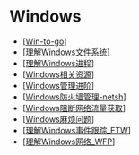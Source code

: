 # Windows

- [[Win-to-go]]
- [[理解Windows文件系统]]
- [[理解Windows进程]]
- [[Windows相关资源]]
- [[Windows管理进阶]]
- [[Windows防火墙管理-netsh]]
- [[Windows阻断网络流量获取]]
- [[Windows麻烦问题]]
- [[理解Windows事件跟踪_ETW]]
- [[理解Windows网络_WFP]]

[//begin]: # "Autogenerated link references for markdown compatibility"
[Win-to-go]: Win-to-go.md "Windows To Go"
[理解Windows文件系统]: 理解Windows文件系统.md "理解Windows文件系统"
[理解Windows进程]: 理解Windows进程.md "理解Windows进程"
[Windows相关资源]: Windows相关资源.md "Windows 资源整理"
[Windows管理进阶]: Windows管理进阶.md "Windows管理进阶"
[Windows防火墙管理-netsh]: Windows防火墙管理-netsh.md "Windows 防火墙管理-netsh"
[Windows阻断网络流量获取]: Windows阻断网络流量获取.md "Windows 阻断网络流量获取"
[Windows麻烦问题]: Windows麻烦问题.md "Windows麻烦问题"
[理解Windows事件跟踪_ETW]: 理解Windows事件跟踪_ETW.md "理解 ETW"
[理解Windows网络_WFP]: 理解Windows网络_WFP.md "理解 Windows 网络"
[//end]: # "Autogenerated link references"